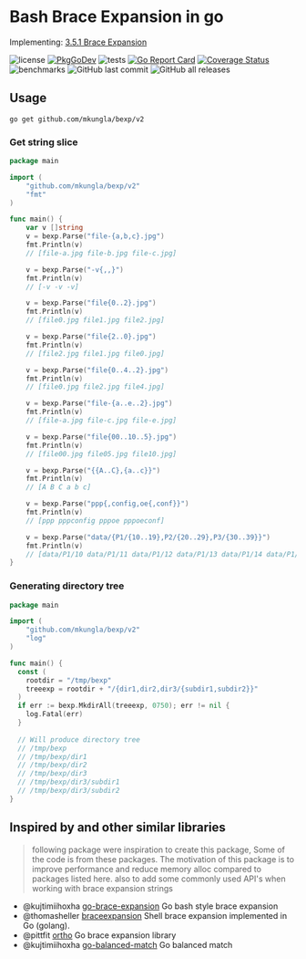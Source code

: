 # Bash Brace Expansion in go

Implementing: [3.5.1 Brace Expansion][bash-be]

![license](https://img.shields.io/github/license/mkungla/bexp)
[![PkgGoDev](https://pkg.go.dev/badge/github.com/mkungla/bexp)](https://pkg.go.dev/github.com/mkungla/bexp)
![tests](https://github.com/mkungla/bexp/workflows/tests/badge.svg)
[![Go Report Card](https://goreportcard.com/badge/github.com/mkungla/bexp)](https://goreportcard.com/report/github.com/mkungla/bexp)
[![Coverage Status](https://coveralls.io/repos/github/mkungla/bexp/badge.svg?branch=main)](https://coveralls.io/github/mkungla/bexp?branch=main)
![benchmarks](https://github.com/mkungla/bexp/workflows/benchmarks/badge.svg)
![GitHub last commit](https://img.shields.io/github/last-commit/mkungla/bexp)
![GitHub all releases](https://img.shields.io/github/downloads/mkungla/bexp/total)

## Usage

`go get github.com/mkungla/bexp/v2`

### Get string slice

```go
package main

import (
	"github.com/mkungla/bexp/v2"
	"fmt"
)

func main() {
	var v []string
	v = bexp.Parse("file-{a,b,c}.jpg")
	fmt.Println(v)
	// [file-a.jpg file-b.jpg file-c.jpg]

	v = bexp.Parse("-v{,,}")
	fmt.Println(v)
	// [-v -v -v]

	v = bexp.Parse("file{0..2}.jpg")
	fmt.Println(v)
	// [file0.jpg file1.jpg file2.jpg]

	v = bexp.Parse("file{2..0}.jpg")
	fmt.Println(v)
	// [file2.jpg file1.jpg file0.jpg]

	v = bexp.Parse("file{0..4..2}.jpg")
	fmt.Println(v)
	// [file0.jpg file2.jpg file4.jpg]

	v = bexp.Parse("file-{a..e..2}.jpg")
	fmt.Println(v)
	// [file-a.jpg file-c.jpg file-e.jpg]

	v = bexp.Parse("file{00..10..5}.jpg")
	fmt.Println(v)
	// [file00.jpg file05.jpg file10.jpg]

	v = bexp.Parse("{{A..C},{a..c}}")
	fmt.Println(v)
	// [A B C a b c]

	v = bexp.Parse("ppp{,config,oe{,conf}}")
	fmt.Println(v)
	// [ppp pppconfig pppoe pppoeconf]

	v = bexp.Parse("data/{P1/{10..19},P2/{20..29},P3/{30..39}}")
	fmt.Println(v)
	// [data/P1/10 data/P1/11 data/P1/12 data/P1/13 data/P1/14 data/P1/15 data/P1/16 data/P1/17 data/P1/18 data/P1/19 data/P2/20 data/P2/21 data/P2/22 data/P2/23 data/P2/24 data/P2/25 data/P2/26 data/P2/27 data/P2/28 data/P2/29 data/P3/30 data/P3/31 data/P3/32 data/P3/33 data/P3/34 data/P3/35 data/P3/36 data/P3/37 data/P3/38 data/P3/39]
}
```

### Generating directory tree

```go
package main

import (
	"github.com/mkungla/bexp/v2"
	"log"
)

func main() {
  const (
    rootdir = "/tmp/bexp"
    treeexp = rootdir + "/{dir1,dir2,dir3/{subdir1,subdir2}}"
  )
  if err := bexp.MkdirAll(treeexp, 0750); err != nil {
    log.Fatal(err)
  }
  
  // Will produce directory tree
  // /tmp/bexp
  // /tmp/bexp/dir1
  // /tmp/bexp/dir2
  // /tmp/bexp/dir3
  // /tmp/bexp/dir3/subdir1
  // /tmp/bexp/dir3/subdir2
}
``` 

## Inspired by and other similar libraries

> following package were inspiration to create this package,
> Some of the code is from these packages. The motivation of this package is
> to improve performance and reduce memory alloc compared to packages listed here.
> also to add some commonly used API's when working with brace expansion strings

- @kujtimiihoxha [go-brace-expansion] Go bash style brace expansion
- @thomasheller [braceexpansion] Shell brace expansion implemented in Go (golang).
- @pittfit [ortho] Go brace expansion library
- @kujtimiihoxha [go-balanced-match] Go balanced match

<!-- LINKS -->
[bash-be]: https://www.gnu.org/software/bash/manual/html_node/Brace-Expansion.html
[go-brace-expansion]: https://github.com/kujtimiihoxha/go-brace-expansion
[braceexpansion]: https://github.com/thomasheller/braceexpansion
[ortho]: https://github.com/pittfit/ortho
[go-balanced-match]: https://github.com/kujtimiihoxha/go-balanced-match


[brace-expansion]: https://github.com/kujtimiihoxha/go-balanced-match
